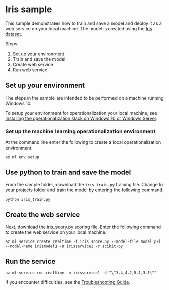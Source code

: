 # Iris sample

This sample demonstrates how to train and save a model and deploy it as a web service on your local machine. 
The model is created using the [Iris dataset](http://scikit-learn.org/stable/auto_examples/datasets/plot_iris_dataset.html). 

Steps:

1. Set up your environment
2. Train and save the model
3. Create web service
4. Run web service

## Set up your environment

The steps in the sample are intended to be performed on a machine running Windows 10.

To setup your environment for operationalization your local machine, see [Installing the operationalization stack on Windows 10 or Windows Server](https://github.com/Azure/Machine-Learning-Operationalization/blob/master/documentation/install-on-windows.md).

### Set up the machine learning operationalization environment

At the command line enter the following to create a local operationalization environment.

```
az ml env setup 
```

## Use python to train and save the model 

From the sample folder, download the ```iris_train.py``` training file.
Change to your projects folder and train the model by entering the following command.
```
python iris_train.py
```

## Create the web service

Next, download the iris_scory.py scoring file.
Enter the following command to create the web service on your local machine.
```
az ml service create realtime -f iris_score.py --model-file model.pkl --model-name irismodel1 -n irisservice1 -r scikit-py
```
## Run the service

```
az ml service run realtime -n irisservice1 -d "\"3.4,4.2,5.1,3.1\""
```

If you encounter difficulties, see the [Troubleshooting Guide](https://github.com/Azure/Machine-Learning-Operationalization/blob/master/documentation/troubleshooting.md).
